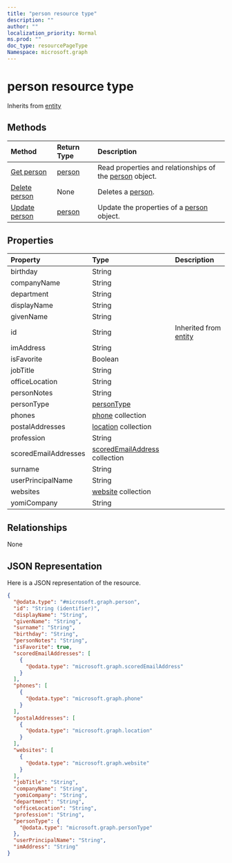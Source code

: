 ```yaml
---
title: "person resource type"
description: ""
author: ""
localization_priority: Normal
ms.prod: ""
doc_type: resourcePageType
Namespace: microsoft.graph
---
```



# person resource type




Inherits from [entity](../resources/entity.md)

## Methods
|Method|Return Type|Description|
|:---|:---|:---|
|[Get person](../api/person-get.md)|[person](../resources/person.md)|Read properties and relationships of the [person](../resources/person.md) object.|
|[Delete person](../api/person-delete.md)|None|Deletes a [person](../resources/person.md).|
|[Update person](../api/person-update.md)|[person](../resources/person.md)|Update the properties of a [person](../resources/person.md) object.|

## Properties
|Property|Type|Description|
|:---|:---|:---|
|birthday|String||
|companyName|String||
|department|String||
|displayName|String||
|givenName|String||
|id|String| Inherited from [entity](../resources/entity.md)|
|imAddress|String||
|isFavorite|Boolean||
|jobTitle|String||
|officeLocation|String||
|personNotes|String||
|personType|[personType](../resources/personType.md)||
|phones|[phone](../resources/phone.md) collection||
|postalAddresses|[location](../resources/location.md) collection||
|profession|String||
|scoredEmailAddresses|[scoredEmailAddress](../resources/scoredEmailAddress.md) collection||
|surname|String||
|userPrincipalName|String||
|websites|[website](../resources/website.md) collection||
|yomiCompany|String||

## Relationships
None

## JSON Representation
Here is a JSON representation of the resource.
<!-- {
  "blockType": "resource",
  "keyProperty": "id",
  "@odata.type": "microsoft.graph.person",
  "baseType": "microsoft.graph.entity",
  "openType": false
}
-->
``` json
{
  "@odata.type": "#microsoft.graph.person",
  "id": "String (identifier)",
  "displayName": "String",
  "givenName": "String",
  "surname": "String",
  "birthday": "String",
  "personNotes": "String",
  "isFavorite": true,
  "scoredEmailAddresses": [
    {
      "@odata.type": "microsoft.graph.scoredEmailAddress"
    }
  ],
  "phones": [
    {
      "@odata.type": "microsoft.graph.phone"
    }
  ],
  "postalAddresses": [
    {
      "@odata.type": "microsoft.graph.location"
    }
  ],
  "websites": [
    {
      "@odata.type": "microsoft.graph.website"
    }
  ],
  "jobTitle": "String",
  "companyName": "String",
  "yomiCompany": "String",
  "department": "String",
  "officeLocation": "String",
  "profession": "String",
  "personType": {
    "@odata.type": "microsoft.graph.personType"
  },
  "userPrincipalName": "String",
  "imAddress": "String"
}
```

